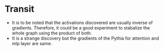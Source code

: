 # Transit

* It is to be noted that the activations discovered are usually inverse of gradients. Therefore, it could be a good experiment to stabalize the whole graph using the product of both. 
* It is a strange discovery but the gradients of the Pythia for attention and mlp layer are same. 